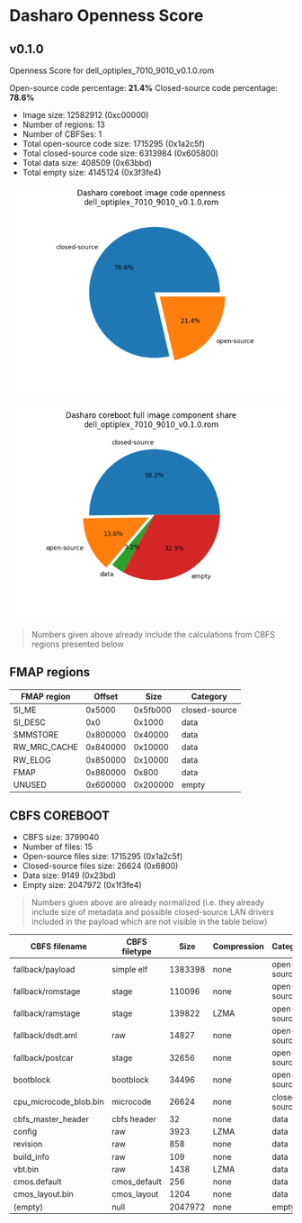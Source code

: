 # Dasharo Openness Score

## v0.1.0

Openness Score for dell_optiplex_7010_9010_v0.1.0.rom

Open-source code percentage: **21.4%**
Closed-source code percentage: **78.6%**

* Image size: 12582912 (0xc00000)
* Number of regions: 13
* Number of CBFSes: 1
* Total open-source code size: 1715295 (0x1a2c5f)
* Total closed-source code size: 6313984 (0x605800)
* Total data size: 408509 (0x63bbd)
* Total empty size: 4145124 (0x3f3fe4)

![](dell_optiplex_7010_9010_v0.1.0.rom_openness_chart.png)

![](dell_optiplex_7010_9010_v0.1.0.rom_openness_chart_full_image.png)

> Numbers given above already include the calculations from CBFS regions
> presented below

## FMAP regions

| FMAP region | Offset | Size | Category |
| ----------- | ------ | ---- | -------- |
| SI_ME | 0x5000 | 0x5fb000 | closed-source |
| SI_DESC | 0x0 | 0x1000 | data |
| SMMSTORE | 0x800000 | 0x40000 | data |
| RW_MRC_CACHE | 0x840000 | 0x10000 | data |
| RW_ELOG | 0x850000 | 0x10000 | data |
| FMAP | 0x860000 | 0x800 | data |
| UNUSED | 0x600000 | 0x200000 | empty |

## CBFS COREBOOT

* CBFS size: 3799040
* Number of files: 15
* Open-source files size: 1715295 (0x1a2c5f)
* Closed-source files size: 26624 (0x6800)
* Data size: 9149 (0x23bd)
* Empty size: 2047972 (0x1f3fe4)

> Numbers given above are already normalized (i.e. they already include size
> of metadata and possible closed-source LAN drivers included in the payload
> which are not visible in the table below)

| CBFS filename | CBFS filetype | Size | Compression | Category |
| ------------- | ------------- | ---- | ----------- | -------- |
| fallback/payload | simple elf | 1383398 | none | open-source |
| fallback/romstage | stage | 110096 | none | open-source |
| fallback/ramstage | stage | 139822 | LZMA | open-source |
| fallback/dsdt.aml | raw | 14827 | none | open-source |
| fallback/postcar | stage | 32656 | none | open-source |
| bootblock | bootblock | 34496 | none | open-source |
| cpu_microcode_blob.bin | microcode | 26624 | none | closed-source |
| cbfs_master_header | cbfs header | 32 | none | data |
| config | raw | 3923 | LZMA | data |
| revision | raw | 858 | none | data |
| build_info | raw | 109 | none | data |
| vbt.bin | raw | 1438 | LZMA | data |
| cmos.default | cmos_default | 256 | none | data |
| cmos_layout.bin | cmos_layout | 1204 | none | data |
| (empty) | null | 2047972 | none | empty |
